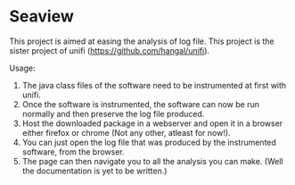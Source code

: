 Seaview
=======

This project is aimed at easing the analysis of log file. This project is the sister project of unifi (https://github.com/hangal/unifi).

Usage:
1) The java class files of the software need to be instrumented at first with unifi.
2) Once the software is instrumented, the software can now be run normally and then preserve the log file produced.
3) Host the downloaded package in a webserver and open it in a browser either firefox or chrome (Not any other, atleast for now!).
4) You can just open the log file that was produced by the instrumented software, from the browser.
5) The page can then navigate you to all the analysis you can make. (Well the documentation is yet to be written.)
